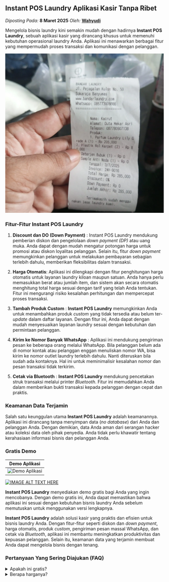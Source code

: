 ## Instant POS Laundry Aplikasi Kasir Tanpa Ribet
_Diposting Pada:_ **8 Maret 2025**
_Oleh:_  [**Wahyudi**](https://bandarlaundry.github.io/blog/menu/wahyudi.html)

Mengelola bisnis laundry kini semakin mudah dengan hadirnya **Instant POS Laundry**, sebuah aplikasi kasir yang dirancang khusus untuk memenuhi kebutuhan operasional laundry Anda. Aplikasi ini menawarkan berbagai fitur yang mempermudah proses transaksi dan komunikasi dengan pelanggan. 

![Instant POS Laundry Aplikasi Kasir Tanpa Ribet](https://raw.githubusercontent.com/bandarlaundry/blog/refs/heads/images/bl-instant-pos-laundry.webp)

### Fitur-Fitur Instant POS Laundry

1. **Discount dan DO (Down Payment)** :
Instant POS Laundry mendukung pemberian diskon dan pengelolaan _down payment (DP)_ atau uang muka. Anda dapat dengan mudah mengatur potongan harga untuk promosi atau diskon loyalitas pelanggan. Selain itu, fitur _down payment_ memungkinkan pelanggan untuk melakukan pembayaran sebagian terlebih dahulu, memberikan fleksibilitas dalam transaksi.

2. **Harga Otomatis**:
Aplikasi ini dilengkapi dengan fitur penghitungan harga otomatis untuk layanan laundry kiloan maupun satuan. Anda hanya perlu memasukkan berat atau jumlah item, dan sistem akan secara otomatis menghitung total harga sesuai dengan tarif yang telah Anda tentukan. Fitur ini mengurangi risiko kesalahan perhitungan dan mempercepat proses transaksi.

3. **Tambah Produk Custom** :
**Instant POS Laundry** memungkinkan Anda untuk menambahkan produk _custom_ yang tidak tersedia atau belum ter-_update_ dalam daftar layanan. Dengan fitur ini, Anda dapat dengan mudah menyesuaikan layanan laundry sesuai dengan kebutuhan dan permintaan pelanggan.

4. **Kirim ke Nomor Banyak WhatsApp** :
Aplikasi ini mendukung pengiriman pesan ke beberapa orang melalui WhatsApp. Bila pelanggan belum ada di nomor kontak atau pelanggan enggan menuliskan nomor WA, bisa kirim ke nomor outlet laundry terlebih dahulu. Nanti diteruskan bila sudah ada kontaknya. Hal ini untuk meminimalisir kesalahan nomor dan pesan transaksi tidak terkirim.

5. **Cetak via Bluetooth** :
**Instant POS Laundry** mendukung pencetakan struk transaksi melalui printer _Bluetooth_. Fitur ini memudahkan Anda dalam memberikan bukti transaksi kepada pelanggan dengan cepat dan praktis.

### Keamanan Data Terjamin

Salah satu keunggulan utama **Instant POS Laundry** adalah keamanannya. Aplikasi ini dirancang tanpa menyimpan data (_no database_) dari Anda dan pelanggan Anda. Dengan demikian, data Anda aman dari serangan hacker atau koleksi data oleh pihak penyedia. Anda tidak perlu khawatir tentang kerahasiaan informasi bisnis dan pelanggan Anda.

### Gratis Demo

| Demo Aplikasi |
| ------------- | 
| ![Demo Aplikasi](https://raw.githubusercontent.com/bandarlaundry/blog/refs/heads/main/images/bl-demo-aplikasi-laundry-instant-pos.gif)  | 

[![IMAGE ALT TEXT HERE](https://img.youtube.com/vi/Xl1oZQBH7xA/0.jpg)](https://www.youtube.com/watch?v=Xl1oZQBH7xA)


**Instant POS Laundry** menyediakan demo gratis bagi Anda yang ingin mencobanya. Dengan demo gratis ini, Anda dapat memastikan bahwa aplikasi ini sesuai dengan kebutuhan bisnis laundry Anda sebelum memutuskan untuk menggunakan versi lengkapnya.

**Instant POS Laundry** adalah solusi kasir yang praktis dan efisien untuk bisnis laundry Anda. Dengan fitur-fitur seperti diskon dan _down payment_, harga otomatis, produk _custom_, pengiriman pesan massal WhatsApp, dan cetak via _Bluetooth_, aplikasi ini membantu meningkatkan produktivitas dan kepuasan pelanggan. Selain itu, keamanan data yang terjamin membuat Anda dapat mengelola bisnis dengan tenang.

### Pertanyaan Yang Sering Diajukan (FAQ)
<details>
<summary>Apakah ini gratis?</summary>
Iya, ada versi gratisnya
</details>
<details>
<summary>Berapa harganya?</summary>

**Rp 99.000/lifetime**

-  Bayar sekali pakai selamanya 
-  Tanpa  nama usaha
-  Nama produk tulis manual
-  Kirim ke WhatsApp 
-  Cetak via bluetooth 
-  Tanpa database

**Rp 99.000/annual**

-  Bayar tahunan 
-  Ada nama usaha Anda 
-  Harga produk otomatis 
-  Kirim ke WhatsApp 
-  Cetak via bluetooth 
-  Tanpa database
<details>
<details>
<summary>Bisa transaski pihak ketiga?</summary>
Bisa lewat ratakan https://ratakan.com/cart/direct/2025031020213038B158AEDE6D7887BFB0?aff=bezimeni.id@gmail.com
</details>
<summary>Ada nomor telepon yang bisa dihubungi?</summary>
Silahkan Whatsapp ke nomor [085773009666](https://wa.me/6285773009666)
</details>

Jadi, tunggu apa lagi? Segera coba demo gratis **Instant POS Laundry** dan rasakan kemudahan serta keuntungannya dalam mengelola bisnis laundry Anda.

